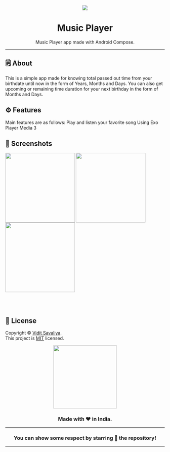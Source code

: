 <div align="center">

<img src="https://github.com/user-attachments/assets/0d7d8dab-a66f-4c8a-92dd-10a8236361be">


# **Music Player**
Music Player app made with Android Compose.

---

</div>



## 🗒 About

This is a simple app made for knowing total passed out time from your birthdate until now in the form of Years, Months and Days. You can also get upcoming or remaining time duration for your next birthday in the form of Months and Days.

## ⚙️ Features
Main features are as follows:
Play and listen your favorite song 
Using Exo Player Media 3 
## 📲 Screenshots

<img align="left" src="https://github.com/user-attachments/assets/68ba0f5b-e097-4c79-8fef-90daf7d7c27a" width="220px">
<img align="left" src="https://github.com/user-attachments/assets/1fdf7534-ad49-4e91-8dcc-f78b0eddf7c6" width="220px">
<img src="https://github.com/user-attachments/assets/10840936-640b-4358-b9bd-6db1a06b02e1" width="220px">


<br><br>


## 📝 License

Copyright © [Vidit Savaliya](https://github.com/viditsavaliya19). <br>
This project is [MIT](LICENSE.md) licensed.


<div align="center">

<img src="https://github.com/user-attachments/assets/874a718b-4731-4165-8eae-d756329cb245" width="200px" height="200px">

### Made with ❤️ in India.
---
### You can show some respect by starring 🌟 the repository!
---
</div>
